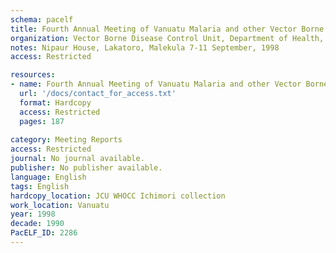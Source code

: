```yaml
---
schema: pacelf
title: Fourth Annual Meeting of Vanuatu Malaria and other Vector Borne Diseases Control Programme
organization: Vector Borne Disease Control Unit, Department of Health, Vanuatu
notes: Nipaur House, Lakatoro, Malekula 7-11 September, 1998
access: Restricted

resources:
- name: Fourth Annual Meeting of Vanuatu Malaria and other Vector Borne Diseases Control Programme
  url: '/docs/contact_for_access.txt'
  format: Hardcopy
  access: Restricted
  pages: 187
 
category: Meeting Reports
access: Restricted
journal: No journal available.
publisher: No publisher available. 
language: English 
tags: English 
hardcopy_location: JCU WHOCC Ichimori collection
work_location: Vanuatu
year: 1998
decade: 1990
PacELF_ID: 2286
---
```

